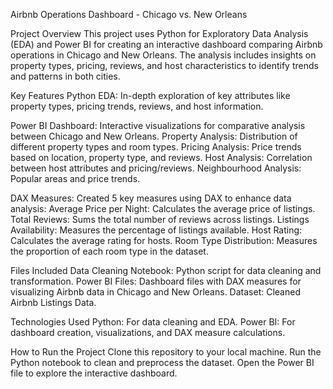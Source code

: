 Airbnb Operations Dashboard - Chicago vs. New Orleans

Project Overview
This project uses Python for Exploratory Data Analysis (EDA) and Power BI for creating an interactive dashboard comparing Airbnb operations in Chicago and New Orleans. The analysis includes insights on property types, pricing, reviews, and host characteristics to identify trends and patterns in both cities.

Key Features
Python EDA: In-depth exploration of key attributes like property types, pricing trends, reviews, and host information.

Power BI Dashboard: Interactive visualizations for comparative analysis between Chicago and New Orleans.
Property Analysis: Distribution of different property types and room types.
Pricing Analysis: Price trends based on location, property type, and reviews.
Host Analysis: Correlation between host attributes and pricing/reviews.
Neighbourhood Analysis: Popular areas and price trends.

DAX Measures: Created 5 key measures using DAX to enhance data analysis:
Average Price per Night: Calculates the average price of listings.
Total Reviews: Sums the total number of reviews across listings.
Listings Availability: Measures the percentage of listings available.
Host Rating: Calculates the average rating for hosts.
Room Type Distribution: Measures the proportion of each room type in the dataset.

Files Included
Data Cleaning Notebook: Python script for data cleaning and transformation.
Power BI Files: Dashboard files with DAX measures for visualizing Airbnb data in Chicago and New Orleans.
Dataset: Cleaned Airbnb Listings Data.

Technologies Used
Python: For data cleaning and EDA.
Power BI: For dashboard creation, visualizations, and DAX measure calculations.

How to Run the Project
Clone this repository to your local machine.
Run the Python notebook to clean and preprocess the dataset.
Open the Power BI file to explore the interactive dashboard.

